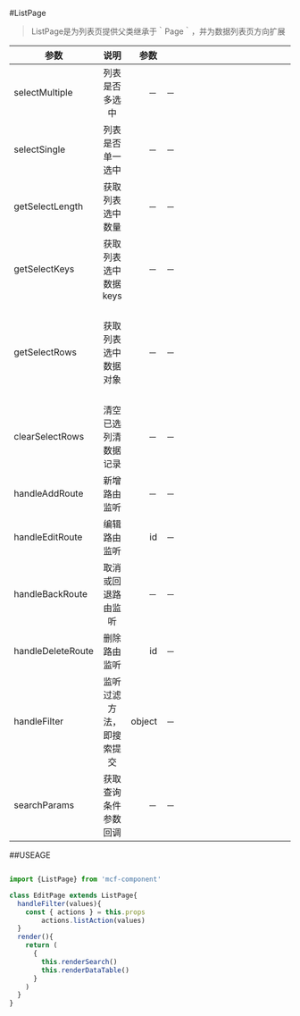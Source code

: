 #ListPage

> ListPage是为列表页提供父类继承于｀Page｀，并为数据列表页方向扩展



| 参数 | 说明 | 参数 |  | 返回值 |
| - | :-: | -: | -:| -: |
| selectMultiple | 列表是否多选中 |  － | －  | boolean  |
| selectSingle | 列表是否单一选中 |  － | － | boolean  |
| getSelectLength | 获取列表选中数量 |  － | － | number  |
| getSelectKeys | 获取列表选中数据keys |  － | － | array<string>  |
| getSelectRows | 获取列表选中数据对象 |  － | － | array<object>  |
| clearSelectRows | 清空已选列清数据记录 |  － | － | number  |
| handleAddRoute | 新增路由监听 |  － | － | － |
| handleEditRoute | 编辑路由监听 |  id | － | -  |
| handleBackRoute | 取消或回退路由监听 |  － | － |  －  |
| handleDeleteRoute | 删除路由监听 |  id | － | －  |
| handleFilter | 监听过滤方法，即搜索提交 |  object | － | －  |
| searchParams | 获取查询条件参数回调 |  － | － | object  |



##USEAGE

```javascript

import {ListPage} from 'mcf-component'

class EditPage extends ListPage{
  handleFilter(values){
    const { actions } = this.props
		actions.listAction(values)
  }
  render(){
    return (
      {
        this.renderSearch()
        this.renderDataTable()
      }
    )
  }
}

```
